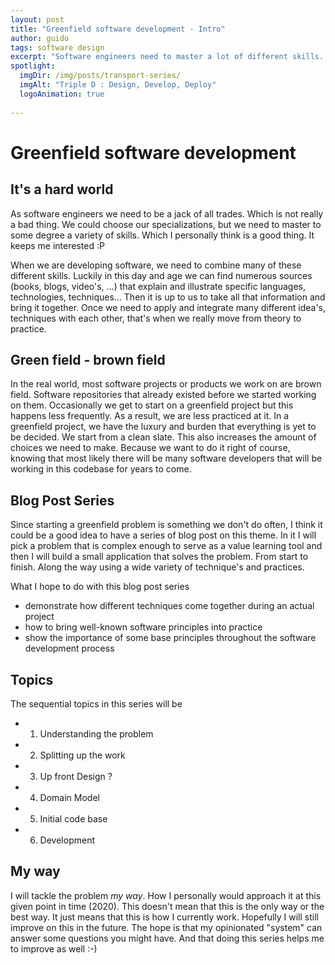 ```yaml
---
layout: post
title: "Greenfield software development - Intro"
author: guido
tags: software design
excerpt: "Software engineers need to master a lot of different skills. Which we then need to apply and integrate, moving from theory to practice. In this blogpost series I demonstrate how different software engineering practices techniques come together during an actual project"
spotlight:
  imgDir: /img/posts/transport-series/
  imgAlt: "Triple D : Design, Develop, Deploy"
  logoAnimation: true
 
---
```

# Greenfield software development

## It's a hard world

As software engineers we need to be a jack of all trades. Which is not really a bad thing. We could choose our specializations, but we need to master to some degree a variety of skills. Which I personally think is a good thing. It keeps me interested :P

 When we are developing software, we need to combine many of these different skills. Luckily in this day and age we can find numerous sources (books, blogs, video's, ...) that explain and illustrate specific languages, technologies, techniques... Then it is up to us to take all that information and bring it together. Once we need to apply and integrate many different idea's, techniques with each other, that's when we really move from theory to practice. 

## Green field - brown field

In the real world, most software projects or products we work on are brown field. Software repositories that already existed before we started working on them. Occasionally we get to start on a greenfield project but this happens less frequently. As a result, we are less practiced at it. In a greenfield project, we have the luxury and burden that everything is yet to be decided. We start from a clean slate. This also increases the amount of choices we need to make. Because we want to do it right  of course, knowing that most likely there will be many software developers that will be working in this codebase for years to come.

## Blog Post Series

Since starting a greenfield problem is something we don't do often, I think it could be a good idea to have a series of blog post on this theme. In it I will pick a problem that is complex enough to serve as a value learning tool and then I will build a small application that solves the problem. From start to finish. Along the way using a wide variety of technique's and practices. 

What I hope to do with this blog post series

+ demonstrate how different techniques come together during an actual project
+ how to bring well-known software principles into practice
+ show the importance of some base principles throughout the software development process   

## Topics

The sequential topics in this series will be 

+ 1) Understanding the problem
+ 2) Splitting up the work
+ 3) Up front Design ? 
+ 4) Domain Model
+ 5) Initial code base
+ 6) Development

## My way

I will tackle the problem _my way_. How I personally would approach it at this given point in time (2020). This doesn't mean that this is the only way or the best way. It just means that this is how I currently work. Hopefully I will still improve on this in the future. The hope is that my opinionated "system" can answer some questions you might have. And that doing this series helps me to improve as well :-)

